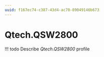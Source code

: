 ```yaml
---
uuid: f167ec74-c387-43d4-ac70-89049146b673
---
```



# Qtech.QSW2800


<!-- prettier-ignore -->
!!! todo
    Describe *Qtech.QSW2800* profile

